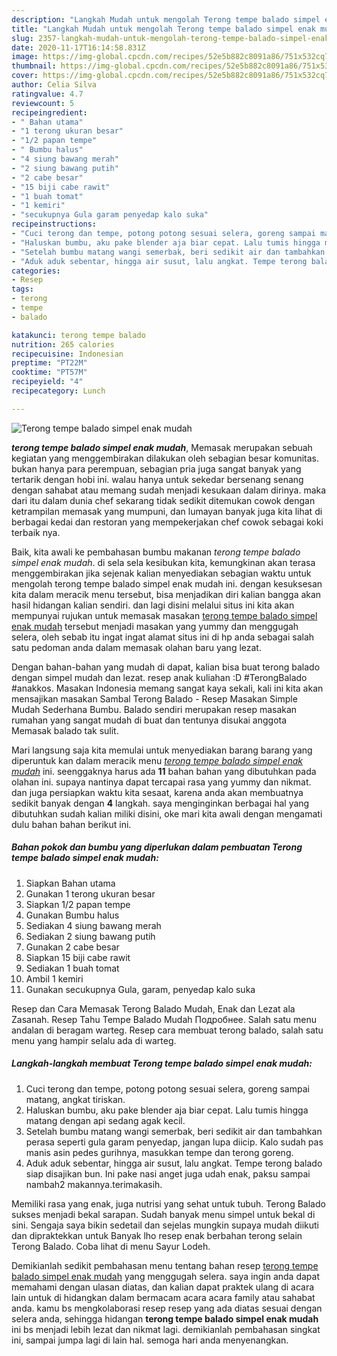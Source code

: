 ```yaml
---
description: "Langkah Mudah untuk mengolah Terong tempe balado simpel enak mudah Lezat"
title: "Langkah Mudah untuk mengolah Terong tempe balado simpel enak mudah Lezat"
slug: 2357-langkah-mudah-untuk-mengolah-terong-tempe-balado-simpel-enak-mudah-lezat
date: 2020-11-17T16:14:58.831Z
image: https://img-global.cpcdn.com/recipes/52e5b882c8091a86/751x532cq70/terong-tempe-balado-simpel-enak-mudah-foto-resep-utama.jpg
thumbnail: https://img-global.cpcdn.com/recipes/52e5b882c8091a86/751x532cq70/terong-tempe-balado-simpel-enak-mudah-foto-resep-utama.jpg
cover: https://img-global.cpcdn.com/recipes/52e5b882c8091a86/751x532cq70/terong-tempe-balado-simpel-enak-mudah-foto-resep-utama.jpg
author: Celia Silva
ratingvalue: 4.7
reviewcount: 5
recipeingredient:
- " Bahan utama"
- "1 terong ukuran besar"
- "1/2 papan tempe"
- " Bumbu halus"
- "4 siung bawang merah"
- "2 siung bawang putih"
- "2 cabe besar"
- "15 biji cabe rawit"
- "1 buah tomat"
- "1 kemiri"
- "secukupnya Gula garam penyedap kalo suka"
recipeinstructions:
- "Cuci terong dan tempe, potong potong sesuai selera, goreng sampai matang, angkat tiriskan."
- "Haluskan bumbu, aku pake blender aja biar cepat. Lalu tumis hingga matang dengan api sedang agak kecil."
- "Setelah bumbu matang wangi semerbak, beri sedikit air dan tambahkan perasa seperti gula garam penyedap, jangan lupa diicip. Kalo sudah pas manis asin pedes gurihnya, masukkan tempe dan terong goreng."
- "Aduk aduk sebentar, hingga air susut, lalu angkat. Tempe terong balado siap disajikan bun. Ini pake nasi anget juga udah enak, paksu sampai nambah2 makannya.terimakasih."
categories:
- Resep
tags:
- terong
- tempe
- balado

katakunci: terong tempe balado 
nutrition: 265 calories
recipecuisine: Indonesian
preptime: "PT22M"
cooktime: "PT57M"
recipeyield: "4"
recipecategory: Lunch

---
```



![Terong tempe balado simpel enak mudah](https://img-global.cpcdn.com/recipes/52e5b882c8091a86/751x532cq70/terong-tempe-balado-simpel-enak-mudah-foto-resep-utama.jpg)

<b><i>terong tempe balado simpel enak mudah</i></b>, Memasak merupakan sebuah kegiatan yang menggembirakan dilakukan oleh sebagian besar komunitas. bukan hanya para perempuan, sebagian pria juga sangat banyak yang tertarik dengan hobi ini. walau hanya untuk sekedar bersenang senang dengan sahabat atau memang sudah menjadi kesukaan dalam dirinya. maka dari itu dalam dunia chef sekarang tidak sedikit ditemukan cowok dengan ketrampilan memasak yang mumpuni, dan lumayan banyak juga kita lihat di berbagai kedai dan restoran yang mempekerjakan chef cowok sebagai koki terbaik nya.

Baik, kita awali ke pembahasan bumbu makanan <i>terong tempe balado simpel enak mudah</i>. di sela sela kesibukan kita, kemungkinan akan terasa menggembirakan jika sejenak kalian menyediakan sebagian waktu untuk mengolah terong tempe balado simpel enak mudah ini. dengan kesuksesan kita dalam meracik menu tersebut, bisa menjadikan diri kalian bangga akan hasil hidangan kalian sendiri. dan lagi disini melalui situs ini kita akan mempunyai rujukan untuk memasak masakan <u>terong tempe balado simpel enak mudah</u> tersebut menjadi masakan yang yummy dan menggugah selera, oleh sebab itu ingat ingat alamat situs ini di hp anda sebagai salah satu pedoman anda dalam memasak olahan baru yang lezat.

Dengan bahan-bahan yang mudah di dapat, kalian bisa buat terong balado dengan simpel mudah dan lezat. resep anak kuliahan :D #TerongBalado #anakkos. Masakan Indonesia memang sangat kaya sekali, kali ini kita akan mensajikan masakan Sambal Terong Balado - Resep Masakan Simple Mudah Sederhana Bumbu. Balado sendiri merupakan resep masakan rumahan yang sangat mudah di buat dan tentunya disukai anggota Memasak balado tak sulit.


Mari langsung saja kita memulai untuk menyediakan barang barang yang diperuntuk kan dalam meracik menu <u><i>terong tempe balado simpel enak mudah</i></u> ini. seenggaknya harus ada <b>11</b> bahan bahan yang dibutuhkan pada olahan ini. supaya nantinya dapat tercapai rasa yang yummy dan nikmat. dan juga persiapkan waktu kita sesaat, karena anda akan membuatnya sedikit banyak dengan <b>4</b> langkah. saya menginginkan berbagai hal yang dibutuhkan sudah kalian miliki disini, oke mari kita awali dengan mengamati dulu bahan bahan berikut ini.

<!--inarticleads1-->

##### Bahan pokok dan bumbu yang diperlukan dalam pembuatan Terong tempe balado simpel enak mudah:

1. Siapkan  Bahan utama
1. Gunakan 1 terong ukuran besar
1. Siapkan 1/2 papan tempe
1. Gunakan  Bumbu halus
1. Sediakan 4 siung bawang merah
1. Sediakan 2 siung bawang putih
1. Gunakan 2 cabe besar
1. Siapkan 15 biji cabe rawit
1. Sediakan 1 buah tomat
1. Ambil 1 kemiri
1. Gunakan secukupnya Gula, garam, penyedap kalo suka


Resep dan Cara Memasak Terong Balado Mudah, Enak dan Lezat ala Zasanah. Resep Tahu Tempe Balado Mudah Подробнее. Salah satu menu andalan di beragam warteg. Resep cara membuat terong balado, salah satu menu yang hampir selalu ada di warteg. 

<!--inarticleads2-->

##### Langkah-langkah membuat Terong tempe balado simpel enak mudah:

1. Cuci terong dan tempe, potong potong sesuai selera, goreng sampai matang, angkat tiriskan.
1. Haluskan bumbu, aku pake blender aja biar cepat. Lalu tumis hingga matang dengan api sedang agak kecil.
1. Setelah bumbu matang wangi semerbak, beri sedikit air dan tambahkan perasa seperti gula garam penyedap, jangan lupa diicip. Kalo sudah pas manis asin pedes gurihnya, masukkan tempe dan terong goreng.
1. Aduk aduk sebentar, hingga air susut, lalu angkat. Tempe terong balado siap disajikan bun. Ini pake nasi anget juga udah enak, paksu sampai nambah2 makannya.terimakasih.


Memiliki rasa yang enak, juga nutrisi yang sehat untuk tubuh. Terong Balado sukses menjadi bekal sarapan. Sudah banyak menu simpel untuk bekal di sini. Sengaja saya bikin sedetail dan sejelas mungkin supaya mudah diikuti dan dipraktekkan untuk Banyak lho resep enak berbahan terong selain Terong Balado. Coba lihat di menu Sayur Lodeh. 

Demikianlah sedikit pembahasan menu tentang bahan resep <u>terong tempe balado simpel enak mudah</u> yang menggugah selera. saya ingin anda dapat memahami dengan ulasan diatas, dan kalian dapat praktek ulang di acara lain untuk di hidangkan dalam bermacam acara acara family atau sahabat anda. kamu bs mengkolaborasi resep resep yang ada diatas sesuai dengan selera anda, sehingga hidangan <b>terong tempe balado simpel enak mudah</b> ini bs menjadi lebih lezat dan nikmat lagi. demikianlah pembahasan singkat ini, sampai jumpa lagi di lain hal. semoga hari anda menyenangkan.
